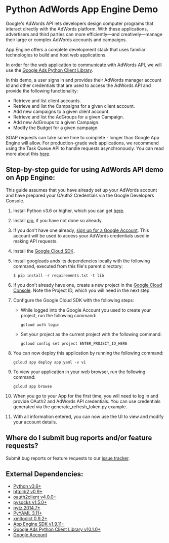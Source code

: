 # Python AdWords App Engine Demo

Google's AdWords API lets developers design computer programs that
interact directly with the AdWords platform. With these applications,
advertisers and third parties can more efficiently—and creatively—manage
their large or complex AdWords accounts and campaigns.

App Engine offers a complete development stack that uses familiar technologies
to build and host web applications.

In order for the web application to communicate with AdWords API, we will use
the [Google Ads Python Client Library](https://github.com/googleads/googleads-python-lib).

In this demo, a user signs in and provides their AdWords manager account id and
other credentials that are used to access the AdWords API and provide the
following functionality:

* Retrieve and list client accounts.
* Retrieve and list the Campaigns for a given client account.
* Add new campaigns to a given client account.
* Retrieve and list the AdGroups for a given Campaign.
* Add new AdGroups to a given Campaign.
* Modify the Budget for a given campaign.

SOAP requests can take some time to complete - longer than Google App Engine
will allow. For production-grade web applications, we recommend using the
Task Queue API to handle requests asynchronously. You can read more about this
[here](https://developers.google.com/appengine/docs/python/taskqueue/).


## Step-by-step guide for using AdWords API demo on App Engine:

This guide assumes that you have already set up your AdWords account and have
prepared your OAuth2 Credentials via the Google Developers Console.

1. Install Python v3.6 or higher, which you can get
   [here](https://www.python.org/downloads).

1. Install [pip](http://pip.readthedocs.org/en/latest/installing.html),
   if you have not done so already.

1. If you don't have one already,
   [sign up for a Google Account](https://www.google.com/accounts/NewAccount).
   This account will be used to access your AdWords credentials used in making
   API requests.

1. Install the [Google Cloud SDK](https://cloud.google.com/sdk/downloads).

1. Install googleads ands its dependencies locally with the following command,
   executed from this file's parent directory:

   `$ pip install -r requirements.txt -t lib`

1. If you don't already have one, create a new project in the
   [Google Cloud Console](https://console.cloud.google.com). Note the Project
   ID, which you will need in the next step.

1. Configure the Google Cloud SDK with the following steps:

   * While logged into the Google Account you used to create your project, run
     the following command:

     `gcloud auth login`

   * Set your project as the current project with the following command:

     `gcloud config set project ENTER_PROJECT_ID_HERE`

1. You can now deploy this application by running the following command:

    `gcloud app deploy app.yaml -v v1`

1. To view your application in your web browser, run the following command:

   `gcloud app browse`

1. When you go to your App for the first time, you will need to log in and
   provide OAuth2 and AdWords API credentials. You can use credentials
   generated via the generate_refresh_token.py example.

1. With all information entered, you can now use the UI to view and modify
   your account details.


## Where do I submit bug reports and/or feature requests?

Submit bug reports or feature requests to our
[issue tracker](https://github.com/googleads/googleads-python-lib/issues).


## External Dependencies:

* [Python v3.6+](https://www.python.org/downloads/)
* [httplib2 v0.9+](https://pypi.python.org/pypi/httplib2)
* [oauth2client v4.0.0+](https://pypi.python.org/pypi/oauth2client/)
* [pysocks v1.5.0+](https://pypi.python.org/pypi/PySocks/)
* [pytz 2014.7+](https://pypi.python.org/pypi/pytz)
* [PyYAML 3.11+](https://pypi.python.org/pypi/PyYAML)
* [xmltodict 0.9.2+](https://pypi.python.org/pypi/xmltodict)
* [App Engine SDK v1.9.11+](https://developers.google.com/appengine/downloads)
* [Google Ads Python Client Library v10.1.0+](https://github.com/googleads/googleads-python-lib)
* [Google Account](https://www.google.com/accounts/NewAccount)

